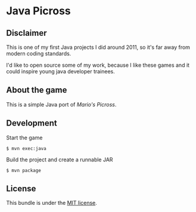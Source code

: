 Java Picross
============

## Disclaimer

This is one of my first Java projects I did around 2011, so it's far away from modern coding standards.

I'd like to open source some of my work, because I like these games and it could inspire young java developer trainees.

## About the game

This is a simple Java port of *Mario's Picross*. 

## Development

Start the game

```
$ mvn exec:java
```

Build the project and create a runnable JAR

```
$ mvn package
```

## License

This bundle is under the [MIT license](LICENSE.md).


